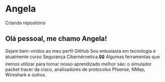 # Angela
Criando repositório
## Olá pessoal, me chamo Angela!
Sejam bem-vindos ao meu perfil GitHub
Sou entusiasta em tecnologia e atualmente curso Segurança Cibernérnetica.🔒:lock:
Algumas ferramentas que iremos  utilizar para tornar nosso aprendizado melhor sáo: o simulador packet tracer da cisco, analisadores de protocolos Pfsense, NMap, Wireshark e outros.
